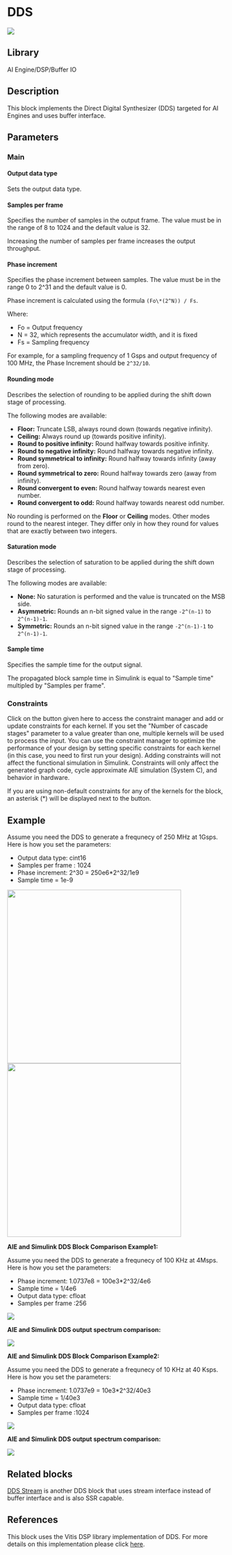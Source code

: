 # DDS

  
![](./Images/block.png)  

## Library

AI Engine/DSP/Buffer IO

## Description

This block implements the Direct Digital Synthesizer (DDS) targeted for
AI Engines and uses buffer interface.

## Parameters

### Main  
#### Output data type  
Sets the output data type.

#### Samples per frame  
Specifies the number of samples in the output frame. The value must be in the range of 8 to 1024 and the default value is 32.

<div class="noteBox">
Increasing the number of samples per frame increases the output throughput.
</div>

#### Phase increment  
Specifies the phase increment between samples. The value must be in the
range 0 to 2^31 and the default value is 0.

  Phase increment is calculated using the formula `(Fo\*(2^N)) / Fs`.

  Where:
  - Fo = Output frequency
  - N = 32, which represents the accumulator width, and it is fixed
  - Fs = Sampling frequency

For example, for a sampling frequency of 1 Gsps and output frequency of 100 MHz, the Phase Increment should be `2^32/10`.

#### Rounding mode

Describes the selection of rounding to be applied during the shift down stage of processing.

The following modes are available:
* **Floor:** Truncate LSB, always round down (towards negative infinity).
* **Ceiling:** Always round up (towards positive infinity).
* **Round to positive infinity:** Round halfway towards positive infinity.
* **Round to negative infinity:** Round halfway towards negative infinity.
* **Round symmetrical to infinity:** Round halfway towards infinity (away from zero).
* **Round symmetrical to zero:** Round halfway towards zero (away from infinity).
* **Round convergent to even:** Round halfway towards nearest even number.
* **Round convergent to odd:** Round halfway towards nearest odd number.

No rounding is performed on the **Floor** or **Ceiling** modes. Other modes round to the nearest integer. They differ only in how they round for values that are exactly between two integers.

#### Saturation mode

Describes the selection of saturation to be applied during the shift down stage of processing.

The following modes are available:
* **None:** No saturation is performed and the value is truncated on the MSB side.
* **Asymmetric:** Rounds an n-bit signed value in the range `-2^(n-1)` to `2^(n-1)-1`.
* **Symmetric:** Rounds an n-bit signed value in the range `-2^(n-1)-1` to `2^(n-1)-1`.

#### Sample time  
Specifies the sample time for the output signal.

<div class="noteBox">
The propagated block sample time in Simulink is equal to "Sample time" multipled by "Samples per frame".
</div>

### Constraints
Click on the button given here to access the constraint manager and add or update constraints for each kernel. If you set the "Number of cascade stages" parameter to a value greater than one, multiple kernels will be used to process the input. You can use the constraint manager to optimize the performance of your design by setting specific constraints for each kernel (in this case, you need to first run your design). Adding constraints will not affect the functional simulation in Simulink. Constraints will only affect the generated graph code, cycle approximate AIE simulation (System C), and behavior in hardware.

<div class="noteBox">
If you are using non-default constraints for any of the kernels for the block, an asterisk (*) will be displayed next to the button.
</div>

## Example
Assume you need the DDS to generate a frequnecy of 250 MHz at 1Gsps. Here is how you set the parameters:
* Output data type: cint16
* Samples per frame : 1024
* Phase increment: 2^30 = 250e6*2^32/1e9
* Sample time = 1e-9

<img src="./Images/dds.png" width="400">
<img src="./Images/dds_out.png" width="400">

**AIE and Simulink DDS Block Comparison Example1:**

Assume you need the DDS to generate a frequnecy of 100 KHz at 4Msps. Here is how you set the parameters:
* Phase increment: 1.0737e8 = 100e3*2^32/4e6
* Sample time = 1/4e6
* Output data type: cfloat
* Samples per frame :256


![](./Images/DDS_Block_Ex1.png)

**AIE and Simulink DDS output spectrum comparison:**

![](./Images/DDS_SpectrumComparison.png)

**AIE and Simulink DDS Block Comparison Example2:**

Assume you need the DDS to generate a frequnecy of 10 KHz at 40 Ksps. Here is how you set the parameters:
* Phase increment: 1.0737e9 = 10e3*2^32/40e3
* Sample time = 1/40e3
* Output data type: cfloat
* Samples per frame :1024

![](./Images/DDS_Ex2.png)

**AIE and Simulink DDS output spectrum comparison:**

![](./Images/DDS_SpectrumComparisonEx2.png)

## Related blocks
[DDS Stream](../DDS_Stream/README.md) is another DDS block that uses stream interface instead of buffer interface and is also SSR capable.

## References
This block uses the Vitis DSP library implementation of DDS. For more details on this implementation please click [here](https://docs.xilinx.com/r/en-US/Vitis_Libraries/dsp/user_guide/L2/func-dds.html).
